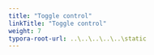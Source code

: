 ```yaml
---
title: "Toggle control"
linkTitle: "Toggle control"
weight: 7
typora-root-url: ..\..\..\..\..\static
---
```


